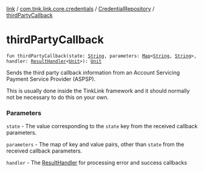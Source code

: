 [link](../../index.md) / [com.tink.link.core.credentials](../index.md) / [CredentialRepository](index.md) / [thirdPartyCallback](./third-party-callback.md)

# thirdPartyCallback

`fun thirdPartyCallback(state: `[`String`](https://kotlinlang.org/api/latest/jvm/stdlib/kotlin/-string/index.html)`, parameters: `[`Map`](https://kotlinlang.org/api/latest/jvm/stdlib/kotlin.collections/-map/index.html)`<`[`String`](https://kotlinlang.org/api/latest/jvm/stdlib/kotlin/-string/index.html)`, `[`String`](https://kotlinlang.org/api/latest/jvm/stdlib/kotlin/-string/index.html)`>, handler: `[`ResultHandler`](../../com.tink.service.handler/-result-handler/index.md)`<`[`Unit`](https://kotlinlang.org/api/latest/jvm/stdlib/kotlin/-unit/index.html)`>): `[`Unit`](https://kotlinlang.org/api/latest/jvm/stdlib/kotlin/-unit/index.html)

Sends the third party callback information from an Account Servicing Payment Service Provider (ASPSP).

This is usually done inside the TinkLink framework and it should normally not be necessary to do this on your own.

### Parameters

`state` - The value corresponding to the `state` key from the received callback parameters.

`parameters` - The map of key and value pairs, other than `state` from the received callback parameters.

`handler` - The [ResultHandler](../../com.tink.service.handler/-result-handler/index.md) for processing error and success callbacks